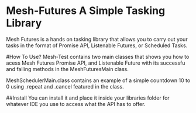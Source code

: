 # Mesh-Futures A Simple Tasking Library

Mesh Futures is a hands on tasking library that allows you to carry out your tasks in the format of Promise API, Listenable Futures, or Scheduled Tasks.

#How To Use?
Mesh-Test contains two main classes that shows you how to acess Mesh Futures Promise API, and Listenable Future with its successfu and failing 
methods in the MeshFuturesMain class.

MeshSchedulerMain.class contains an example of a simple countdown 10 to 0 using .repeat and .cancel featured in the class.

##Install
You can install it and place it inside your libraries folder for whatever IDE you use to access what the API has to offer.



